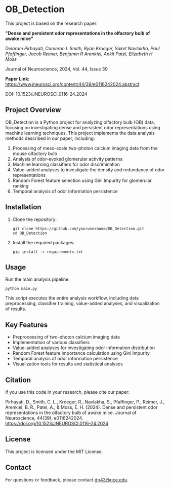 # OB_Detection

This project is based on the research paper:

**"Dense and persistent odor representations in the olfactory bulb of awake mice"**

*Delaram Pirhayati, Cameron L Smith, Ryan Kroeger, Saket Navlakha, Paul Pfaffinger, Jacob Reimer, Benjamin R Arenkiel, Ankit Patel, Elizabeth H Moss*

Journal of Neuroscience, 2024, Vol. 44, Issue 39

**Paper Link:** https://www.jneurosci.org/content/44/39/e0116242024.abstract

DOI: 10.1523/JNEUROSCI.0116-24.2024

## Project Overview

OB_Detection is a Python project for analyzing olfactory bulb (OB) data, focusing on investigating dense and persistent odor representations using machine learning techniques. This project implements the data analysis methods described in our paper, including:

1. Processing of meso-scale two-photon calcium imaging data from the mouse olfactory bulb
2. Analysis of odor-evoked glomerular activity patterns
3. Machine learning classifiers for odor discrimination
4. Value-added analyses to investigate the density and redundancy of odor representations
5. Random Forest feature selection using Gini Impurity for glomerular ranking
6. Temporal analysis of odor information persistence

## Installation

1. Clone the repository:
   ```
   git clone https://github.com/yourusername/OB_Detection.git
   cd OB_Detection
   ```

2. Install the required packages:
   ```
   pip install -r requirements.txt
   ```

## Usage

Run the main analysis pipeline:

```
python main.py
```

This script executes the entire analysis workflow, including data preprocessing, classifier training, value-added analyses, and visualization of results.

## Key Features

- Preprocessing of two-photon calcium imaging data
- Implementation of various classifiers
- Value-added analyses for investigating odor information distribution
- Random Forest feature importance calculation using Gini Impurity
- Temporal analysis of odor information persistence
- Visualization tools for results and statistical analyses

## Citation

If you use this code in your research, please cite our paper:

Pirhayati, D., Smith, C. L., Kroeger, R., Navlakha, S., Pfaffinger, P., Reimer, J., Arenkiel, B. R., Patel, A., & Moss, E. H. (2024). Dense and persistent odor representations in the olfactory bulb of awake mice. Journal of Neuroscience, 44(39), e0116242024. https://doi.org/10.1523/JNEUROSCI.0116-24.2024

## License

This project is licensed under the MIT License.

## Contact

For questions or feedback, please contact dp43@rice.edu.
